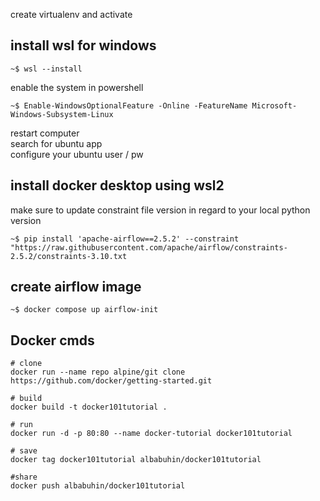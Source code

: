 create virtualenv and activate
## install wsl for windows
```shell
~$ wsl --install
``` 
enable the system in powershell
```shell
~$ Enable-WindowsOptionalFeature -Online -FeatureName Microsoft-Windows-Subsystem-Linux

``` 
restart computer  
search for ubuntu app  
configure your ubuntu user / pw 

## install docker desktop using wsl2
make sure to update constraint file version in regard to your local python version

```shell
~$ pip install 'apache-airflow==2.5.2' --constraint "https://raw.githubusercontent.com/apache/airflow/constraints-2.5.2/constraints-3.10.txt
```

## create airflow image
```shell
~$ docker compose up airflow-init
```
## Docker cmds
```shell 
# clone
docker run --name repo alpine/git clone https://github.com/docker/getting-started.git

# build
docker build -t docker101tutorial .

# run
docker run -d -p 80:80 --name docker-tutorial docker101tutorial

# save
docker tag docker101tutorial albabuhin/docker101tutorial

#share
docker push albabuhin/docker101tutorial
```


